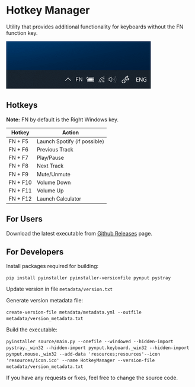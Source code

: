 # Hotkey Manager

Utility that provides additional functionality for keyboards without the FN function key.

![Preview](docs/preview.gif)

## Hotkeys

**Note:** FN by default is the Right Windows key.

Hotkey | Action
--- | ---
FN + F5 | Launch Spotify (if possible)
FN + F6 | Previous Track
FN + F7 | Play/Pause
FN + F8 | Next Track
FN + F9 | Mute/Unmute
FN + F10 | Volume Down
FN + F11 | Volume Up
FN + F12 | Launch Calculator

## For Users

Download the latest executable from [Github Releases](/releases/latest) page.

## For Developers

Install packages required for building: 

`pip install pyinstaller pyinstaller-versionfile pynput pystray`

Update version in file `metadata/version.txt`

Generate version metadata file:

`create-version-file metadata/metadata.yml --outfile metadata/version_metadata.txt`

Build the executable:

`pyinstaller source/main.py --onefile --windowed --hidden-import pystray._win32 --hidden-import pynput.keyboard._win32 --hidden-import pynput.mouse._win32 --add-data 'resources;resources'--icon 'resources/icon.ico' --name HotkeyManager --version-file metadata/version_metadata.txt`

If you have any requests or fixes, feel free to change the source code.